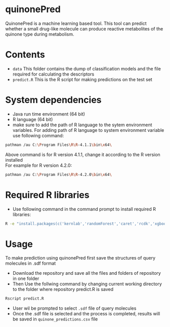 # quinonePred
QuinonePred is a machine learning based tool. This tool can predict whether a small drug-like molecule can produce reactive metabolites of the quinone type during metabolism.

# Contents
* ``data`` This folder contains the dump of classification models and the file required for calculating the descriptors
* ``predict.R`` This is the R script for making predictions on the test set

# System dependencies
* Java run time environment (64 bit)
* R language (64 bit) 
* make sure to add the path of R language to the sytem environment variables.
For adding path of R language to system environment variable use following command:                        
```bash
pathman /au C:\Program Files\R\R-4.1.1\bin\x64\
```                                                                               
Above command is for R version 4.1.1, change it according to the R version installed               
For example for R version 4.2.0:                                                       
```bash
pathman /au C:\Program Files\R\R-4.2.0\bin\x64\
```

# Required R libraries
* Use following command in the command prompt to install required R libraries:                                                         
```bash
R -e "install.packages(c('kernlab','randomForest','caret','rcdk','xgboost'),repos='https://cloud.r-project.org', dependencies=TRUE")
```

# Usage
To make prediction using quinonePred first save the structures of query molecules in .sdf format

* Download the repository and save all the files and folders of repository in one folder
* Then Use the follwing command by changing current working directory to the folder where repository predict.R is saved
```bash
Rscript predict.R
```
* User wil be prompted to select ``.sdf`` file of query molecules
* Once the .sdf file is selected and the process is completed, results will be saved in ``quinone_predictions.csv`` file

